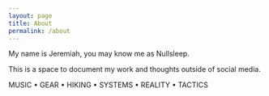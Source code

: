 ```yaml
---
layout: page
title: About
permalink: /about
---
```


My name is Jeremiah, you may know me as Nullsleep.

This is a space to document my work and thoughts outside of social media. 

MUSIC • GEAR • HIKING • SYSTEMS • REALITY • TACTICS